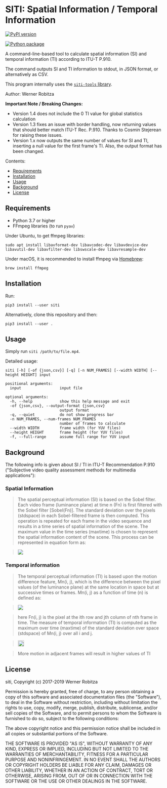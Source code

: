 # SITI: Spatial Information / Temporal Information

[![PyPI version](https://img.shields.io/pypi/v/siti.svg)](https://pypi.org/project/siti/)

[![Python package](https://github.com/slhck/siti/actions/workflows/python-package.yml/badge.svg)](https://github.com/slhck/siti/actions/workflows/python-package.yml)

A command-line-based tool to calculate spatial information (SI) and temporal information (TI) according to ITU-T P.910.

The command outputs SI and TI information to stdout, in JSON format, or alternatively as CSV.

This program internally uses the [`siti-tools` library](https://github.com/Telecommunication-Telemedia-Assessment/siti-tools).

Author: Werner Robitza

**Important Note / Breaking Changes:**

* Version 1.4 does not include the 0 TI value for global statistics calculation
* Version 1.3 fixes an issue with border handling, now returning values that should better match ITU-T Rec. P.910. Thanks to Cosmin Stejerean for raising these issues.
* Version 1.x now outputs the same number of values for SI and TI, inserting a null value for the first frame's TI. Also, the output format has been changed.

Contents:

- [Requirements](#requirements)
- [Installation](#installation)
- [Usage](#usage)
- [Background](#background)
- [License](#license)

## Requirements

- Python 3.7 or higher
- FFmpeg libraries (to run `pyav`)

Under Ubuntu, to get ffmpeg libraries:

    sudo apt install libavformat-dev libavcodec-dev libavdevice-dev libavutil-dev libavfilter-dev libswscale-dev libavresample-dev

Under macOS, it is recommended to install ffmpeg via [Homebrew](https://brew.sh):

    brew install ffmpeg

## Installation

Run:

    pip3 install --user siti

Alternatively, clone this repository and then:

    pip3 install --user .

## Usage

Simply run `siti /path/to/file.mp4`.

Detailed usage:

```
siti [-h] [-of {json,csv}] [-q] [-n NUM_FRAMES] [--width WIDTH] [--height HEIGHT] input

positional arguments:
  input                 input file

optional arguments:
  -h, --help            show this help message and exit
  -of {json,csv}, --output-format {json,csv}
                        output format
  -q, --quiet           do not show progress bar
  -n NUM_FRAMES, --num-frames NUM_FRAMES
                        number of frames to calculate
  --width WIDTH         frame width (for YUV files)
  --height HEIGHT       frame height (for YUV files)
  -f, --full-range      assume full range for YUV input
```

## Background

The following info is given about SI / TI in ITU-T Recommendation P.910 ("Subjective video quality assessment methods for multimedia applications"):

### Spatial Information

> The spatial perceptual information (SI) is based on the Sobel filter. Each video frame (luminance plane) at time n (Fn) is first filtered with the Sobel filter [Sobel(Fn)]. The standard deviation over the pixels (stdspace) in each Sobel-filtered frame is then computed. This operation is repeated for each frame in the video sequence and results in a time series of spatial information of the scene. The maximum value in the time series (maxtime) is chosen to represent the spatial information content of the scene. This process can be represented in equation form as:

> ![](http://i.imgur.com/zRXcVJO.png)

### Temporal information

> The temporal perceptual information (TI) is based upon the motion difference feature, Mn(i, j), which is the difference between the pixel values (of the luminance plane) at the same location in space but at successive times or frames. Mn(i, j) as a function of time (n) is defined as:

> ![](http://i.imgur.com/MRsJtdT.png)

> here Fn(i, j) is the pixel at the ith row and jth column of nth frame in time.
The measure of temporal information (TI) is computed as the maximum over time (maxtime) of the standard deviation over space (stdspace) of Mn(i, j) over all i and j.

> <img src="https://i.imgur.com/XAnKWJw.png" height="19">

> More motion in adjacent frames will result in higher values of TI

## License

siti, Copyright (c) 2017-2019 Werner Robitza

Permission is hereby granted, free of charge, to any person obtaining a copy of this software and associated documentation files (the "Software"), to deal in the Software without restriction, including without limitation the rights to use, copy, modify, merge, publish, distribute, sublicense, and/or sell copies of the Software, and to permit persons to whom the Software is furnished to do so, subject to the following conditions:

The above copyright notice and this permission notice shall be included in all copies or substantial portions of the Software.

THE SOFTWARE IS PROVIDED "AS IS", WITHOUT WARRANTY OF ANY KIND, EXPRESS OR IMPLIED, INCLUDING BUT NOT LIMITED TO THE WARRANTIES OF MERCHANTABILITY, FITNESS FOR A PARTICULAR PURPOSE AND NONINFRINGEMENT. IN NO EVENT SHALL THE AUTHORS OR COPYRIGHT HOLDERS BE LIABLE FOR ANY CLAIM, DAMAGES OR OTHER LIABILITY, WHETHER IN AN ACTION OF CONTRACT, TORT OR OTHERWISE, ARISING FROM, OUT OF OR IN CONNECTION WITH THE SOFTWARE OR THE USE OR OTHER DEALINGS IN THE SOFTWARE.
